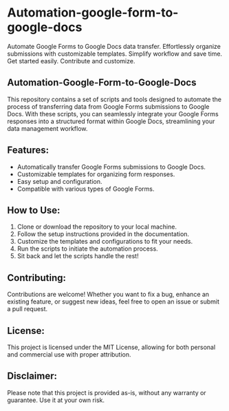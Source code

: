 <!DOCTYPE html>
<html lang="en">
<head>
<meta charset="UTF-8">
<meta name="viewport" content="width=device-width, initial-scale=1.0">
</head>
<body>
<h1>Automation-google-form-to-google-docs</h1>
<p>Automate Google Forms to Google Docs data transfer. Effortlessly organize submissions with customizable templates. Simplify workflow and save time. Get started easily. Contribute and customize.</p>
<h2>Automation-Google-Form-to-Google-Docs</h2>
<p>This repository contains a set of scripts and tools designed to automate the process of transferring data from Google Forms submissions to Google Docs. With these scripts, you can seamlessly integrate your Google Forms responses into a structured format within Google Docs, streamlining your data management workflow.</p>
<h2>Features:</h2>
<ul>
<li>Automatically transfer Google Forms submissions to Google Docs.</li>
<li>Customizable templates for organizing form responses.</li>
<li>Easy setup and configuration.</li>
<li>Compatible with various types of Google Forms.</li>
</ul>
<h2>How to Use:</h2>
<ol>
<li>Clone or download the repository to your local machine.</li>
<li>Follow the setup instructions provided in the documentation.</li>
<li>Customize the templates and configurations to fit your needs.</li>
<li>Run the scripts to initiate the automation process.</li>
<li>Sit back and let the scripts handle the rest!</li>
</ol>
<h2>Contributing:</h2>
<p>Contributions are welcome! Whether you want to fix a bug, enhance an existing feature, or suggest new ideas, feel free to open an issue or submit a pull request.</p>
<h2>License:</h2>
<p>This project is licensed under the MIT License, allowing for both personal and commercial use with proper attribution.</p>
<h2>Disclaimer:</h2>
<p>Please note that this project is provided as-is, without any warranty or guarantee. Use it at your own risk.</p>
</body>
</html>
